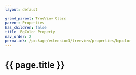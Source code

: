 ```yaml
---
layout: default

grand_parent: TreeView Class
parent: Properties
has_children: false
title: BgColor Property
nav_order: 2
permalink: /package/extension3/treeview/properties/bgcolor
---
```

# {{ page.title }}
